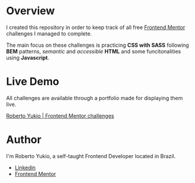 # Overview

I created this repository in order to keep track of all free [Frontend Mentor](https://www.frontendmentor.io/) challenges I managed to complete.

The main focus on these challenges is practicing **CSS with SASS** following **BEM** patterns, _semantic_ and _accessible_ **HTML** and some funcitonalities using **Javascript**.

# Live Demo

All challenges are available through a portfolio made for displaying them live.

[Roberto Yukio | Frontend Mentor challenges](https://ryukio-frontendmentor.netlify.app/)

# Author

I'm Roberto Yukio, a self-taught Frontend Developer located in Brazil.

- [Linkedin](https://www.linkedin.com/in/roberto-yukio)
- [Frontend Mentor](https://www.frontendmentor.io/profile/RyukioMiyamoto)
